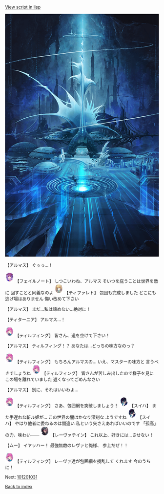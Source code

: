 [View script in lisp](../scripts/101201023.txt)

![profound_nolight.png](../images/backgrounds/profound_nolight.png)

【アルマス】
ぐぅっ…！

<img src="../images/units/3401911.png" alt="3401911.png" height="34"/>
【フェイルノート】
しつこいわね、アルマス
そいつを庇うことは世界を敵に
回すことと同義なのよ

<img src="../images/units/3503211.png" alt="3503211.png" height="34"/>
【ティファレト】
包囲も完成しました
どこにも逃げ場はありません
悔い改めて下さい

【アルマス】
まだ…私は諦めない…絶対に！

【ティターニア】
アルマス…！

<img src="../images/units/3101411.png" alt="3101411.png" height="34"/>
【ティルフィング】
皆さん、道を空けて下さい！

【アルマス】
ティルフィング！？
あなたは…どっちの味方なのっ？

<img src="../images/units/3101411.png" alt="3101411.png" height="34"/>
【ティルフィング】
もちろんアルマスの…
いえ、マスターの味方と
言うべきでしょうね

<img src="../images/units/3101411.png" alt="3101411.png" height="34"/>
【ティルフィング】
皆さんが苦しみ出したので様子を見に
この場を離れていました
遅くなってごめんなさい

【アルマス】
別に、それはいいわよ…

<img src="../images/units/3101411.png" alt="3101411.png" height="34"/>
【ティルフィング】
さあ、包囲網を突破しましょう！

<img src="../images/units/3401719.png" alt="3401719.png" height="34"/>
【スイハ】
また手遅れな斬ル姫が…
この世界の闇はかなり深刻な
ようですね

<img src="../images/units/3401719.png" alt="3401719.png" height="34"/>
【スイハ】
やはり他者に委ねるのは間違い
私という矢さえあればいいのです
「孤高」の力、味わい――

<img src="../images/units/3100211.png" alt="3100211.png" height="34"/>
【レーヴァテイン】
これ以上、好きには…させない！

【ムー】
イヤッハー！
最強無敵のレヴァと俺様、
参上だぜ！！

<img src="../images/units/3101411.png" alt="3101411.png" height="34"/>
【ティルフィング】
レーヴァ達が包囲網を攪乱して
くれます
今のうちに！

Next: [101201031](101201031.md)

[Back to index](index.md)
